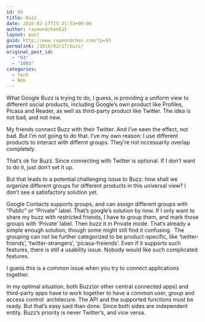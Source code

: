 ```yaml
---
id: 93
title: Buzz
date: 2010-02-17T15:31:53+00:00
author: raymondchen625
layout: post
guid: http://www.raymondchen.com/?p=93
permalink: /2010/02/17/buzz/
original_post_id:
  - "93"
  - "1083"
categories:
  - Tech
  - Web
---
```

What Google Buzz is trying to do, I guess, is providing a uniform view to different social products, including Google&#8217;s own product like Profiles, Picasa and Reader, as well as third-party product like Twitter. The idea is not bad, and not new.

My friends connect Buzz with their Twitter. And I&#8217;ve seen the effect, not bad. But I&#8217;m not going to do that. I&#8217;ve my own reason: I use different products to interact with differnt groups. They&#8217;re not nccessarily overlap completely.

That&#8217;s ok for Buzz. Since connecting with Twitter is optional. If I don&#8217;t want to do it, just don&#8217;t set it up.

But that leads to a potential challenging issue to Buzz: how shall we organize different groups for different products in this universal view? I don&#8217;t see a satisfactory solution yet.

Google Contacts supports groups, and can assign different groups with &#8220;Public&#8221; or &#8220;Private&#8221; label. That&#8217;s google&#8217;s solution by now. If I only want to share my buzz with restricted friends, I have to group them, and mark those groups with &#8216;Private&#8217; label. Then buzz it in Private mode. That&#8217;s already a simple enough solution, though some might still find it confusing.  The grouping can not be further categorized to be product-specific, like &#8216;twitter-friends&#8217;, &#8216;twitter-strangers&#8217;, &#8216;picasa-freiends&#8217;. Even if it supports such features, there is still a usability issue. Nobody would like such complicated features.

I guess this is a common issue when you try to connect applications together.

In my optimal situation, both Buzz(or other central connected apps) and third-party apps have to work together to have a common user, group and access control  architecure. The API and the supported functions must be ready. But that&#8217;s easy said than done. Since both sides are independent entity. Buzz&#8217;s priority is never Twitter&#8217;s, and vice versa.